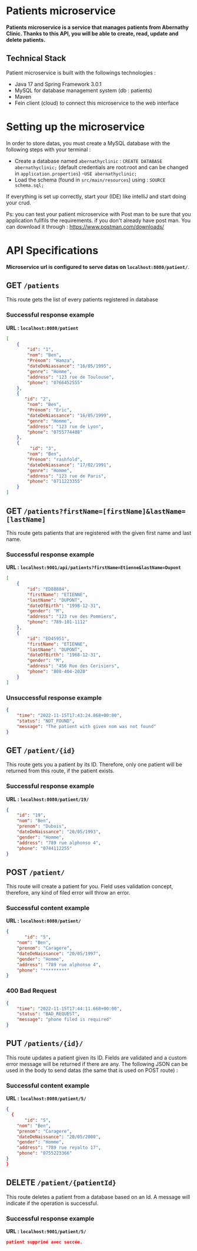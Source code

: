 # Patients microservice

**Patients microservice is a service that manages patients from Abernathy Clinic.
Thanks to this API, you will be able to create, read, update and delete  patients.**

## Technical Stack
Patient microservice is built with the followings technologies :
- Java 17 and Spring Framework 3.0.1
- MySQL for database management system (db : patients)
- Maven
- Fein client (cloud) to connect this microservice to the web interface


# Setting up the microservice
In order to store datas, you must create a MySQL database with the following steps with your terminal :
- Create a database named `abernathyclinic` : `CREATE DATABASE abernathyclinic;` (default credentials are root:root and can be changed in `application.properties`)
-`USE abernathyclinic;`
- Load the schema (found in `src/main/resources`) using : `SOURCE schema.sql;`

If everything is set up correctly, start your (IDE) like intelliJ and start doing your crud.

Ps: you can test your patient microservice with Post man to be sure that you application fullfils the requirements.
if you don't already have post man. You can download it through : https://www.postman.com/downloads/

# API Specifications
**Microservice url is configured to serve datas on `localhost:8080/patient/`**.

## **GET `/patients`**
This route gets the list of every patients registered in database

### **Successful response example**
**URL : `localhost:8080/patient`**
```json
[
    {
        "id": "1",
        "nom": "Ben",
        "Prénom": "Hamza",
        "dateDeNiassance": "16/05/1995",
        "genre": "Homme",
        "address": "123 rue de Toulouse",
        "phone": "0766452555"
    },
    {
       "id": "2",
        "nom": "Ben",
        "Prénom": "Eric",
        "dateDeNiassance": "16/05/1999",
        "genre": "Homme",
        "address": "123 rue de Lyon",
        "phone": "0755774488"
    },
    {
         "id": "3",
        "nom": "Ben",
        "Prénom": "rashfold",
        "dateDeNiassance": "17/02/1991",
        "genre": "Homme",
        "address": "123 rue de Paris",
        "phone": "0711223355"
    }
]
```

## **GET `/patients?firstName=[firstName]&lastName=[lastName]`**
This route gets patients that are registered with the given first name and last name.

### **Successful response example**
**URL : `localhost:9001/api/patients?firstName=Etienne&lastName=Dupont`**
```json
[
    {
        "id": "ED88884",
        "firstName": "ETIENNE",
        "lastName": "DUPONT",
        "dateOfBirth": "1998-12-31",
        "gender": "M",
        "address": "123 rue des Pommiers",
        "phone": "789-101-1112"
    },
    {
        "id": "ED45951",
        "firstName": "ETIENNE",
        "lastName": "DUPONT",
        "dateOfBirth": "1968-12-31",
        "gender": "M",
        "address": "456 Rue des Cerisiers",
        "phone": "808-404-2020"
    }
]
```
### **Unsuccessful response example**
```json
{
    "time": "2022-11-15T17:43:24.868+00:00",
    "status": "NOT_FOUND",
    "message": "The patient with given nom was not found"
}
```

## **GET `/patient/{id}`**
This route gets you a patient by its ID. Therefore, only one patient will be returned from this route, if the patient exists.

### **Successful response example**
**URL : `localhost:8080/patient/19/`**
```json
{
    "id": "19",
    "nom": "Ben",
    "prenom": "Dubois",
    "dateDeNaissance": "20/05/1993",
    "gender": "Homme",
    "address": "789 rue alphonso 4",
    "phone": "0744112255"
}
```

## **POST `/patient/`**
This route will create a patient for you. Field uses validation concept, therefore, any kind of filed error will throw an error.  

### **Successful content example**
**URL : `localhost:8080/patient/`**
```json
{
       "id": "5",
    "nom": "Ben",
    "prenom": "Caragere",
    "dateDeNaissance": "20/05/1997",
    "gender": "Homme",
    "address": "789 rue alphonso 4",
    "phone": "*********"
}
```

### **400 Bad Request**
```json
{
    "time": "2022-11-15T17:44:11.668+00:00",
    "status": "BAD_REQUEST",
    "message": "phone filed is required"
}
```

## **PUT `/patients/{id}/`**
This route updates a patient given its ID. Fields are validated and a custom error message will be returned if there are any. The following JSON can be used in the body to send datas (the same that is used on POST route) :

### **Successful content example**
**URL : `localhost:8080/patient/5/`**
```json
{
  {
       "id": "5",
    "nom": "Ben",
    "prenom": "Caragere",
    "dateDeNaissance": "20/05/2000",
    "gender": "Homme",
    "address": "789 rue reyalto 17",
    "phone": "0755223366"
}
}
```


## **DELETE `/patient/{patientId}`**
This route deletes a patient from a database based on an Id. 
A message will indicate if the operation is successful.

### **Successful response example**
**URL : `localhost:9001/patient/5/`**
```json
patient supprimé avec succée.
```
